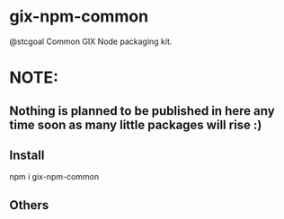# gix-npm-common

@stcgoal Common GIX Node packaging kit.

# NOTE:

## Nothing is planned to be published in here any time soon as many little packages will rise :)

## Install

npm i gix-npm-common

## Others
